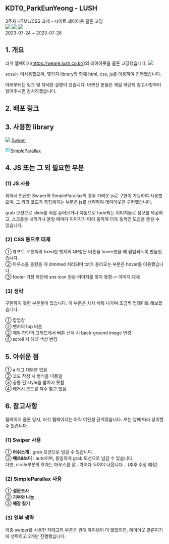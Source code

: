 ## KDT0_ParkEunYeong - LUSH

3주차 HTML/CSS 과제 - 사이트 레이아웃 클론 코딩<br>
<img src="https://img.shields.io/badge/HTML5-E34F26?style=for-the-badge&logo=html5&logoColor=white">
<img src="https://img.shields.io/badge/CSS3-1572B6?style=for-the-badge&logo=css3&logoColor=white">
<img src="https://img.shields.io/badge/JavaScript-323330?style=for-the-badge&logo=javascript&logoColor=F7DF1E">
<br>
2023-07-24 ~ 2023-07-28

## 1. 개요

러쉬 웹페이지(https://weare.lush.co.kr/)의 레이아웃을 클론 코딩했습니다.
<img src="./images/20230724 lush.gif">

scss는 미사용했으며, 몇가지 library와 함께 html, css, js를 이용하여 진행했습니다.

아래부터는 링크 및 자세한 설명이 있습니다.
바쁘신 분들은 제일 하단의 참고사항부터 읽어주시면 감사하겠습니다.

## 2. 배포 링크

## 3. 사용한 library

<img src="https://swiperjs.com/images/swiper-logo.svg" width=16px> [Swiper](https://swiperjs.com/) <br>

<img src="./images/simpleparallax.png" width=16px>[SimpleParallax](https://simpleparallax.com/)

## 4. JS 또는 그 외 필요한 부분

### (1) JS 사용

위에서 언급한 Swiper와 SimpleParallax의 경우 가벼운 js로 구현이 가능하여 사용했으며,
그 외의 코드가 복잡해지는 부분은 js를 생략하여 레이아웃만 구현했습니다.

grab 모션으로 slide를 직접 끌어보거나 자동으로 fade되는 이미지들로 정보를 제공하고, 스크롤을 내리거나 올릴 때마다 이미지가 따라 움직여 더욱 동적인 모습을 즐길 수 있습니다.

### (2) CSS 등으로 대체

① 뷰포트 오른쪽의 fixed한 뱃지의 QR창은 버튼을 hover했을 때 팝업되도록 만들었습니다. <br>
② 마우스를 올렸을 때 dimmed 처리되며 txt가 올라오는 부분은 hover를 이용했습니다.<br>
③ footer 가장 하단에 sns icon 원본 이미지를 찾지 못함-> 이미지 대체

### (3) 생략

구현하지 못한 부분들이 있습니다.
이 부분은 차차 배워 나가며 조금씩 업데이트 해보겠습니다.

① 팝업창<br>
② 뱃지의 top 버튼<br>
② 제일 하단의 그리드에서 버튼 선택 시 back-ground image 변경<br>
④ scroll 시 헤더 색상 변경<br>

## 5. 아쉬운 점

① a 태그 대부분 없음<br>
② 코드 작성 시 형식을 미통일<br>
③ 공통 된 style을 합치지 못함<br>
④ 레거시 코드를 자주 참고 했음<br>

## 6. 참고사항

웹페이지 클론 당시, 러쉬 웹페이지는 아직 미완성 단계였습니다.
보는 날에 따라 상이할 수 있습니다.

### (1) Swiper 사용

① **러쉬소개** : grab 모션으로 넘길 수 있습니다.<br>
② **배쓰&보디** : auto이며, 동일하게 grab 모션으로 넘길 수 있습니다. <br>다만, circle부분의 효과는 마우스를 잘...가져다 두어야 나옵니다. . (추후 수정 예정)

### (2) SimpleParallax 사용

① **설문조사** <br>
② **기부와 나눔**<br>
③ **매장 찾기**<br>

### (3) 일부 생략

이중 swiper를 사용한 카테고리 부분은 원래 아이템이 더 많았지만, 레이아웃 클론이기에 생략하고 2개만 진행했습니다.
